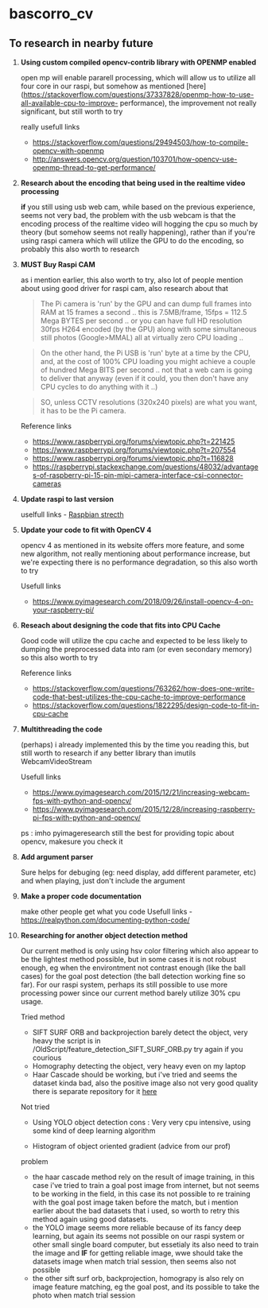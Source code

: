 # bascorro_cv

## To research in nearby future

1. **Using custom compiled opencv-contrib library with OPENMP enabled**

    open mp will enable pararell processing, which will allow us to utilize all four core in our raspi,
    but somehow as mentioned [here](https://stackoverflow.com/questions/37337828/openmp-how-to-use-all-available-cpu-to-improve-  performance),
    the improvement not really significant, but still worth to try

      really usefull links
      - https://stackoverflow.com/questions/29494503/how-to-compile-opencv-with-openmp
      - http://answers.opencv.org/question/103701/how-opencv-use-openmp-thread-to-get-performance/
    
2. **Research about the encoding that being used in the realtime video processing**

    **if** you still using usb web cam, while based on the previous experience, seems not very bad, the problem with the usb webcam is that the encoding process of the realtime video will hogging the cpu so much by theory (but somehow seems not really happening), rather than if you're using raspi camera which will utilize the GPU to do the encoding, so probably this also worth to research


3. **MUST Buy Raspi CAM**

    as i mention earlier, this also worth to try, also lot of people mention about using good driver for raspi cam, also research about that

    >The Pi camera is 'run' by the GPU and can dump full frames into RAM at 15 frames a second .. this is 7.5MB/frame, 15fps = 112.5 Mega BYTES per second .. or you can have full HD resolution 30fps H264 encoded (by the GPU) along with some simultaneous still photos (Google>MMAL) all at virtually zero CPU loading ..
    
    >On the other hand, the Pi USB is 'run' byte at a time by the CPU, and, at the cost of 100% CPU loading you might achieve a couple of hundred Mega BITS per second .. not that a web cam is going to deliver that anyway (even if it could, you then don't have any CPU cycles to do anything with it ..)
    
    >SO, unless CCTV resolutions (320x240 pixels) are what you want, it has to be the Pi camera.

      Reference links
      - https://www.raspberrypi.org/forums/viewtopic.php?t=221425
      - https://www.raspberrypi.org/forums/viewtopic.php?t=207554
      - https://www.raspberrypi.org/forums/viewtopic.php?t=116828
      - https://raspberrypi.stackexchange.com/questions/48032/advantages-of-raspberry-pi-15-pin-mipi-camera-interface-csi-connector-cameras

4. **Update raspi to last version**

      uselfull links 
        - [Raspbian strecth](https://www.raspberrypi.org/blog/raspbian-stretch/)
    

5. **Update your code to fit with OpenCV 4**

    opencv 4 as mentioned in its website offers more feature, and some new algorithm, not really mentioning about performance increase, but we're expecting there is no performance degradation, so this also worth to try

      Usefull links 
      - https://www.pyimagesearch.com/2018/09/26/install-opencv-4-on-your-raspberry-pi/

6. **Reseach about designing the code that fits into CPU Cache**

    Good code will utilize the cpu cache and expected to be less likely to dumping the preprocessed data into ram (or even secondary memory)
    so this also worth to try

      Reference links
      - https://stackoverflow.com/questions/763262/how-does-one-write-code-that-best-utilizes-the-cpu-cache-to-improve-performance
      - https://stackoverflow.com/questions/1822295/design-code-to-fit-in-cpu-cache

  
7. **Multithreading the code**
 
     (perhaps) i already implemented this by the time you reading this, but still worth to research if any better library than imutils WebcamVideoStream
     
      Usefull links
      - https://www.pyimagesearch.com/2015/12/21/increasing-webcam-fps-with-python-and-opencv/
      - https://www.pyimagesearch.com/2015/12/28/increasing-raspberry-pi-fps-with-python-and-opencv/

      ps : imho pyimageresearch still the best for providing topic about opencv, makesure you check it 

  
8. **Add argument parser**

    Sure helps for debuging (eg: need display, add different parameter, etc) and when playing, just don't include the argument 
    
9. **Make a proper code documentation**

    make other people get what you code
        Usefull links
        - https://realpython.com/documenting-python-code/
    
10. **Researching for another object detection method**
    
    Our current method is only using hsv color filtering which also appear to be the lightest method possible, but in some cases it is not robust enough, eg when the environtment not contrast enough (like the ball cases) for the goal post detection (the ball detection working fine so far). For our raspi system, perhaps its still possible to use more processing power since our current method barely utilize 30% cpu usage.
    
    Tried method
    - SIFT SURF ORB and backprojection
        barely detect the object, very heavy
        the script is in /OldScript/feature_detection_SIFT_SURF_ORB.py
        try again if you courious
    - Homography
        detecting the object, very heavy even on my laptop
    - Haar Cascade
        should be working, but i've tried and seems the dataset kinda bad, also the positive image also not very good quality 
        there is separate repository for it [here](https://github.com/luqmansen/HaarCascadeImageTraining)
     
     Not tried
     - Using YOLO object detection
        cons :
            Very very cpu intensive, using some kind of deep learning algorithm
      
      - Histogram of object oriented gradient
        (advice from our prof)
        
     problem
     - the haar cascade method rely on the result of image training, in this case i've tried to train a goal post image from internet, but not seems to be working in the field, in this case its not possible to re training with the goal post image taken before the match, but i mention earlier about the bad datasets that i used, so worth to retry this method again using good datasets.
     - the YOLO image seems more reliable because of its fancy deep learning, but again its seems not possible on our raspi system or other small single board computer, but essetialy its also need to train the image and **IF** for getting reliable image, wwe should take the datasets image when match trial session, then seems also not possible
     - the other sift surf orb, backprojection, homograpy is also rely on image feature matching, eg the goal post, and its possible to take the photo when match trial session
